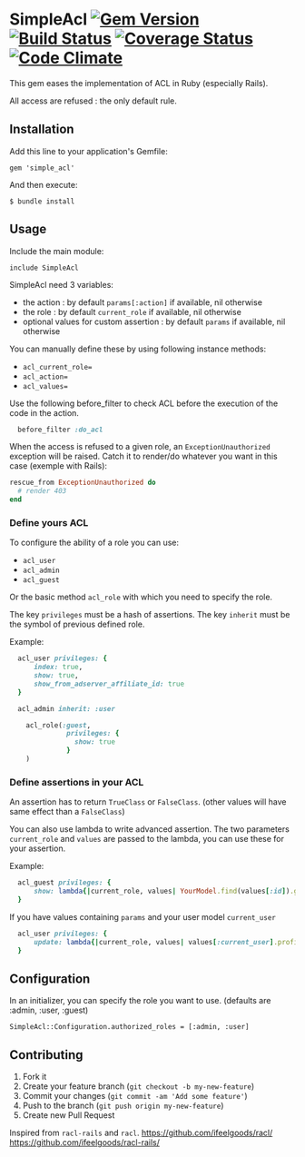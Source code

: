 # SimpleAcl [![Gem Version](https://badge.fury.io/rb/simple_acl.png)](http://badge.fury.io/rb/simple_acl) [![Build Status](https://travis-ci.org/ifeelgoods/simple_acl.png?branch=master)](https://travis-ci.org/ifeelgoods/simple_acl) [![Coverage Status](https://coveralls.io/repos/ifeelgoods/simple_acl/badge.png?branch=master)](https://coveralls.io/r/ifeelgoods/simple_acl?branch=master) [![Code Climate](https://codeclimate.com/github/ifeelgoods/simple_acl.png)](https://codeclimate.com/github/ifeelgoods/simple_acl)

This gem eases the implementation of ACL in Ruby (especially Rails).

All access are refused : the only default rule.

## Installation

Add this line to your application's Gemfile:

    gem 'simple_acl'

And then execute:

    $ bundle install

## Usage

Include the main module:

`include SimpleAcl`

SimpleAcl need 3 variables:
- the action : by default `params[:action]` if available, nil otherwise
- the role : by default `current_role` if available, nil otherwise
- optional values for custom assertion : by default `params` if available, nil otherwise

You can manually define these by using following instance methods:
* `acl_current_role=`
* `acl_action=`
* `acl_values=`

Use the following before_filter to check ACL before the
execution of the code in the action.

```ruby
  before_filter :do_acl
```

When the access is refused to a given role, an `ExceptionUnauthorized`
exception will be raised.
Catch it to render/do whatever you want in this case (exemple with Rails):

```ruby
rescue_from ExceptionUnauthorized do
  # render 403
end
```

### Define yours ACL

To configure the ability of a role you can use:

* `acl_user`
* `acl_admin`
* `acl_guest`

Or the basic method `acl_role` with which you need to specify the role.

The key `privileges` must be a hash of assertions.
The key `inherit` must be the symbol of previous defined role.

Example:

```ruby
  acl_user privileges: {
      index: true,
      show: true,
      show_from_adserver_affiliate_id: true
  }

  acl_admin inherit: :user
```

```ruby
    acl_role(:guest,
              privileges: {
                show: true
              }
    )
```

### Define assertions in your ACL

An assertion has to return `TrueClass` or `FalseClass`.
(other values will have same effect than a `FalseClass`)

You can also use lambda to write advanced assertion.
The two parameters `current_role` and `values` are passed to the lambda,
you can use these for your assertion.

Example:

```ruby
  acl_guest privileges: {
      show: lambda{|current_role, values| YourModel.find(values[:id]).guest_access?},
  }

```

If you have values containing `params` and your user model `current_user`

```ruby
  acl_user privileges: {
      update: lambda{|current_role, values| values[:current_user].profile_id == values[:params][:id]},
  }

```

## Configuration

In an initializer, you can specify the role you want to use.
(defaults are :admin, :user, :guest)

```
SimpleAcl::Configuration.authorized_roles = [:admin, :user]

```

## Contributing

1. Fork it
2. Create your feature branch (`git checkout -b my-new-feature`)
3. Commit your changes (`git commit -am 'Add some feature'`)
4. Push to the branch (`git push origin my-new-feature`)
5. Create new Pull Request

Inspired from `racl-rails` and `racl`.
https://github.com/ifeelgoods/racl/
https://github.com/ifeelgoods/racl-rails/

